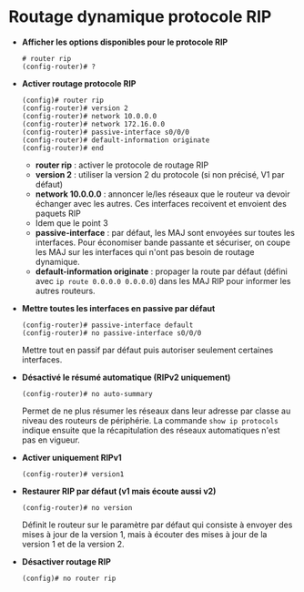 # Routage dynamique protocole RIP

* **Afficher les options disponibles pour le protocole RIP**
	```
	# router rip
	(config-router)# ?
	```

* **Activer routage protocole RIP**
	```
	(config)# router rip
	(config-router)# version 2
	(config-router)# network 10.0.0.0
	(config-router)# network 172.16.0.0
	(config-router)# passive-interface s0/0/0
	(config-router)# default-information originate
	(config-router)# end
	```

	* **router rip** : activer le protocole de routage RIP
	* **version 2** : utiliser la version 2 du protocole (si non précisé, V1 par défaut)
	* **network 10.0.0.0** : annoncer le/les réseaux que le routeur va devoir échanger avec les autres. Ces interfaces recoivent et envoient des paquets RIP
	* Idem que le point 3
	* **passive-interface** : par défaut, les MAJ sont envoyées sur toutes les interfaces. Pour économiser bande passante et sécuriser, on coupe les MAJ sur les interfaces qui n'ont pas besoin de routage dynamique.
	* **default-information originate** : propager la route par défaut (défini avec ```ip route 0.0.0.0 0.0.0.0```) dans les MAJ RIP pour informer les autres routeurs.

* **Mettre toutes les interfaces en passive par défaut**
	```
	(config-router)# passive-interface default
	(config-router)# no passive-interface s0/0/0
	```
	Mettre tout en passif par défaut puis autoriser seulement certaines interfaces.

* **Désactivé le résumé automatique (RIPv2 uniquement)**
	```
	(config-router)# no auto-summary
	```
	Permet de ne plus résumer les réseaux dans leur adresse par classe au niveau des routeurs de périphérie. La commande ```show ip protocols``` indique ensuite que la récapitulation des réseaux automatiques n'est pas en vigueur.

* **Activer uniquement RIPv1**
	```
	(config-router)# version1
	```

* **Restaurer RIP par défaut (v1 mais écoute aussi v2)**
	```
	(config-router)# no version
	```
	Définit le routeur sur le paramètre par défaut qui consiste à envoyer des mises à jour de la version 1, mais à écouter des mises à jour de la version 1 et de la version 2.

* **Désactiver routage RIP**
	```
	(config)# no router rip
	```
